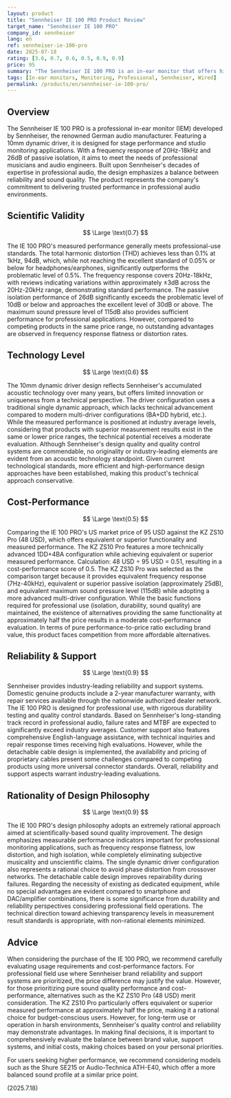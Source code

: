 ```yaml
---
layout: product
title: "Sennheiser IE 100 PRO Product Review"
target_name: "Sennheiser IE 100 PRO"
company_id: sennheiser
lang: en
ref: sennheiser-ie-100-pro
date: 2025-07-18
rating: [3.6, 0.7, 0.6, 0.5, 0.9, 0.9]
price: 95
summary: "The Sennheiser IE 100 PRO is an in-ear monitor that offers high sound isolation and accurate sound reproduction, making it suitable for stage and studio use."
tags: [In-ear monitors, Monitoring, Professional, Sennheiser, Wired]
permalink: /products/en/sennheiser-ie-100-pro/
---
```

## Overview

The Sennheiser IE 100 PRO is a professional in-ear monitor (IEM) developed by Sennheiser, the renowned German audio manufacturer. Featuring a 10mm dynamic driver, it is designed for stage performance and studio monitoring applications. With a frequency response of 20Hz-18kHz and 26dB of passive isolation, it aims to meet the needs of professional musicians and audio engineers. Built upon Sennheiser's decades of expertise in professional audio, the design emphasizes a balance between reliability and sound quality. The product represents the company's commitment to delivering trusted performance in professional audio environments.

## Scientific Validity

$$ \Large \text{0.7} $$

The IE 100 PRO's measured performance generally meets professional-use standards. The total harmonic distortion (THD) achieves less than 0.1% at 1kHz, 94dB, which, while not reaching the excellent standard of 0.05% or below for headphones/earphones, significantly outperforms the problematic level of 0.5%. The frequency response covers 20Hz-18kHz, with reviews indicating variations within approximately ±3dB across the 20Hz-20kHz range, demonstrating standard performance. The passive isolation performance of 26dB significantly exceeds the problematic level of 10dB or below and approaches the excellent level of 30dB or above. The maximum sound pressure level of 115dB also provides sufficient performance for professional applications. However, compared to competing products in the same price range, no outstanding advantages are observed in frequency response flatness or distortion rates.

## Technology Level

$$ \Large \text{0.6} $$

The 10mm dynamic driver design reflects Sennheiser's accumulated acoustic technology over many years, but offers limited innovation or uniqueness from a technical perspective. The driver configuration uses a traditional single dynamic approach, which lacks technical advancement compared to modern multi-driver configurations (BA+DD hybrid, etc.). While the measured performance is positioned at industry average levels, considering that products with superior measurement results exist in the same or lower price ranges, the technical potential receives a moderate evaluation. Although Sennheiser's design quality and quality control systems are commendable, no originality or industry-leading elements are evident from an acoustic technology standpoint. Given current technological standards, more efficient and high-performance design approaches have been established, making this product's technical approach conservative.

## Cost-Performance

$$ \Large \text{0.5} $$

Comparing the IE 100 PRO's US market price of 95 USD against the KZ ZS10 Pro (48 USD), which offers equivalent or superior functionality and measured performance. The KZ ZS10 Pro features a more technically advanced 1DD+4BA configuration while achieving equivalent or superior measured performance. Calculation: 48 USD ÷ 95 USD = 0.51, resulting in a cost-performance score of 0.5. The KZ ZS10 Pro was selected as the comparison target because it provides equivalent frequency response (7Hz-40kHz), equivalent or superior passive isolation (approximately 25dB), and equivalent maximum sound pressure level (115dB) while adopting a more advanced multi-driver configuration. While the basic functions required for professional use (isolation, durability, sound quality) are maintained, the existence of alternatives providing the same functionality at approximately half the price results in a moderate cost-performance evaluation. In terms of pure performance-to-price ratio excluding brand value, this product faces competition from more affordable alternatives.

## Reliability & Support

$$ \Large \text{0.9} $$

Sennheiser provides industry-leading reliability and support systems. Domestic genuine products include a 2-year manufacturer warranty, with repair services available through the nationwide authorized dealer network. The IE 100 PRO is designed for professional use, with rigorous durability testing and quality control standards. Based on Sennheiser's long-standing track record in professional audio, failure rates and MTBF are expected to significantly exceed industry averages. Customer support also features comprehensive English-language assistance, with technical inquiries and repair response times receiving high evaluations. However, while the detachable cable design is implemented, the availability and pricing of proprietary cables present some challenges compared to competing products using more universal connector standards. Overall, reliability and support aspects warrant industry-leading evaluations.

## Rationality of Design Philosophy

$$ \Large \text{0.9} $$

The IE 100 PRO's design philosophy adopts an extremely rational approach aimed at scientifically-based sound quality improvement. The design emphasizes measurable performance indicators important for professional monitoring applications, such as frequency response flatness, low distortion, and high isolation, while completely eliminating subjective musicality and unscientific claims. The single dynamic driver configuration also represents a rational choice to avoid phase distortion from crossover networks. The detachable cable design improves repairability during failures. Regarding the necessity of existing as dedicated equipment, while no special advantages are evident compared to smartphone and DAC/amplifier combinations, there is some significance from durability and reliability perspectives considering professional field operations. The technical direction toward achieving transparency levels in measurement result standards is appropriate, with non-rational elements minimized.

## Advice

When considering the purchase of the IE 100 PRO, we recommend carefully evaluating usage requirements and cost-performance factors. For professional field use where Sennheiser brand reliability and support systems are prioritized, the price difference may justify the value. However, for those prioritizing pure sound quality performance and cost-performance, alternatives such as the KZ ZS10 Pro (48 USD) merit consideration. The KZ ZS10 Pro particularly offers equivalent or superior measured performance at approximately half the price, making it a rational choice for budget-conscious users. However, for long-term use or operation in harsh environments, Sennheiser's quality control and reliability may demonstrate advantages. In making final decisions, it is important to comprehensively evaluate the balance between brand value, support systems, and initial costs, making choices based on your personal priorities.

For users seeking higher performance, we recommend considering models such as the Shure SE215 or Audio-Technica ATH-E40, which offer a more balanced sound profile at a similar price point.

(2025.7.18)